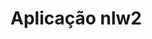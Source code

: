 <!DOCTYPE html>
<html lang="en">
<head>
<meta charset="UTF-8">
<meta name="viewport" content="width=device-width, initial-scale=1.0">
<meta http-equiv="X-UA-Compatible" content="ie=edge">
<meta name="Description" content="Enter your description here"/>
<link rel="stylesheet" href="https://cdnjs.cloudflare.com/ajax/libs/twitter-bootstrap/4.5.0/css/bootstrap.min.css">
<link rel="stylesheet" href="https://cdnjs.cloudflare.com/ajax/libs/font-awesome/5.14.0/css/all.min.css">
<link rel="stylesheet" href="assets/css/style.css">

</head>
<body>
  <h1>Aplicação nlw2</h1>
  <div class="d-flex justify-content-center">
      
  </div>

</body>
</html>

